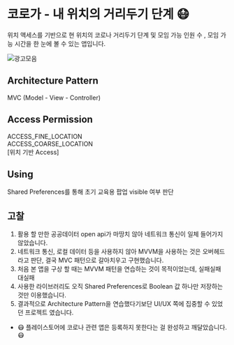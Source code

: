 # 코로가 - 내 위치의 거리두기 단계 😷
위치 액세스를 기반으로 현 위치의 코로나 거리두기 단계 및 모임 가능 인원 수 , 모임 가능 시간을 한 눈에 볼 수 있는 앱입니다.       

![광고모음](https://user-images.githubusercontent.com/71416677/133873314-46ae74ba-adda-4dcb-a865-10fbaf5ef584.jpg)         

## Architecture Pattern
MVC (Model - View - Controller)  

## Access Permission
ACCESS_FINE_LOCATION    
ACCESS_COARSE_LOCATION     
[위치 기반 Access]

## Using
Shared Preferences를 통해 초기 교육용 팝업 visible 여부 판단

## 고찰
1. 활용 할 만한 공공데이터 open api가 마땅치 않아 네트워크 통신이 일체 들어가지 않았습니다.    
2. 네트워크 통신, 로컬 데이터 등을 사용하지 않아 MVVM을 사용하는 것은 오버헤드라고 판단, 결국 MVC 패턴으로 갈아치우고 구현했습니다.    
3. 처음 본 앱을 구상 할 때는 MVVM 패턴을 연습하는 것이 목적이었는데, 실패실패 대실패    
4. 사용한 라이브러리도 오직 Shared Preferences로 Boolean 값 하나만 저장하는 것만 이용했습니다.    
5. 결과적으로 Architecture Pattern을 연습했다기보단 UI/UX 쪽에 집중할 수 있었던 프로젝트 였습니다.    
+ 😷 플레이스토어에 코로나 관련 앱은 등록하지 못한다는 걸 완성하고 깨달았습니다. 😷
